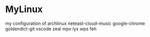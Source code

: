 # MyLinux
my configuration of archlinux
neteast-cloud-music
google-chrome
goldendict-git
vscode
zeal
mpv
lyx
wps
feh
